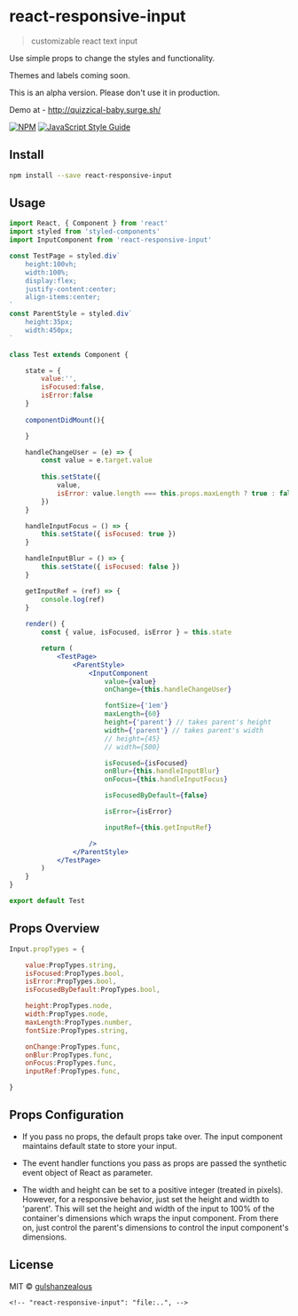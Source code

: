 # react-responsive-input

> customizable react text input


Use simple props to change the styles and functionality.

Themes and labels coming soon.

This is an alpha version. Please don't use it in production.

Demo at - http://quizzical-baby.surge.sh/


[![NPM](https://img.shields.io/npm/v/react-responsive-input.svg)](https://www.npmjs.com/package/react-responsive-input) [![JavaScript Style Guide](https://img.shields.io/badge/code_style-standard-brightgreen.svg)](https://standardjs.com)

## Install

```bash
npm install --save react-responsive-input
```

## Usage

```jsx
import React, { Component } from 'react'
import styled from 'styled-components'
import InputComponent from 'react-responsive-input'

const TestPage = styled.div`
    height:100vh;
    width:100%;
    display:flex;
    justify-content:center;
    align-items:center;
`
const ParentStyle = styled.div`
    height:35px;
    width:450px;
`

class Test extends Component {

    state = {
        value:'',
        isFocused:false,
        isError:false
    }
    
    componentDidMount(){

    }

    handleChangeUser = (e) => {
        const value = e.target.value
        
        this.setState({
            value,
            isError: value.length === this.props.maxLength ? true : false
        })
    }

    handleInputFocus = () => {
        this.setState({ isFocused: true })
    }

    handleInputBlur = () => {
        this.setState({ isFocused: false })
    }

    getInputRef = (ref) => {
        console.log(ref)
    }
  
    render() {
        const { value, isFocused, isError } = this.state

        return (
            <TestPage>
                <ParentStyle>
                    <InputComponent 
                        value={value}
                        onChange={this.handleChangeUser}

                        fontSize={'1em'}
                        maxLength={60}
                        height={'parent'} // takes parent's height
                        width={'parent'} // takes parent's width
                        // height={45}
                        // width={500}

                        isFocused={isFocused}
                        onBlur={this.handleInputBlur}
                        onFocus={this.handleInputFocus}

                        isFocusedByDefault={false}

                        isError={isError}

                        inputRef={this.getInputRef}

                    />
                </ParentStyle>
            </TestPage>
        )
    }
}

export default Test

```

## Props Overview

```jsx
Input.propTypes = {

    value:PropTypes.string,
    isFocused:PropTypes.bool,
    isError:PropTypes.bool,
    isFocusedByDefault:PropTypes.bool,

    height:PropTypes.node,
    width:PropTypes.node,
    maxLength:PropTypes.number,
    fontSize:PropTypes.string,

    onChange:PropTypes.func,
    onBlur:PropTypes.func,
    onFocus:PropTypes.func,
    inputRef:PropTypes.func,

}

```

## Props Configuration

* If you pass no props, the default props take over.
  The input component maintains default state to store your input.

* The event handler functions you pass as props are passed the synthetic event object of React as parameter.

* The width and height can be set to a positive integer (treated in pixels). 
  However, for a responsive behavior, just set the height and width to 'parent'. 
  This will set the height and width of the input to 100% of the container's dimensions which wraps the input component.
  From there on, just control the parent's dimensions to control the input component's dimensions.


## License

MIT © [gulshanzealous](https://github.com/gulshanzealous)


    <!-- "react-responsive-input": "file:..", -->
